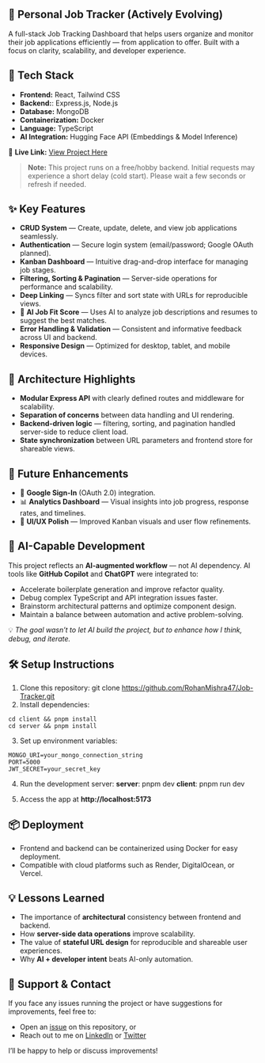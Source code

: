 ## 🧭 Personal Job Tracker (Actively Evolving)

A full-stack Job Tracking Dashboard that helps users organize and monitor their job applications efficiently — from application to offer.
Built with a focus on clarity, scalability, and developer experience.

## 🚀 Tech Stack

- **Frontend:** React, Tailwind CSS
- **Backend:**: Express.js, Node.js
- **Database:** MongoDB
- **Containerization:** Docker
- **Language:** TypeScript
- **AI Integration:** Hugging Face API (Embeddings & Model Inference)

🔗 **Live Link:** [View Project Here](https://job-tracker-2ub.pages.dev/register)

> **Note:** This project runs on a free/hobby backend. Initial requests may experience a short delay (cold start). Please wait a few seconds or refresh if needed.

## ✨ Key Features

- **CRUD System** — Create, update, delete, and view job applications seamlessly.
- **Authentication** — Secure login system (email/password; Google OAuth planned).
- **Kanban Dashboard** — Intuitive drag-and-drop interface for managing job stages.
- **Filtering, Sorting & Pagination** — Server-side operations for performance and scalability.
- **Deep Linking** — Syncs filter and sort state with URLs for reproducible views.
- 🤖 **AI Job Fit Score** — Uses AI to analyze job descriptions and resumes to suggest the best matches.
- **Error Handling & Validation** — Consistent and informative feedback across UI and backend.
- **Responsive Design** — Optimized for desktop, tablet, and mobile devices.

## 🧩 Architecture Highlights

- **Modular Express API** with clearly defined routes and middleware for scalability.
- **Separation of concerns** between data handling and UI rendering.
- **Backend-driven logic** — filtering, sorting, and pagination handled server-side to reduce client load.
- **State synchronization** between URL parameters and frontend store for shareable views.

## 🧠 Future Enhancements

- 🔑 **Google Sign-In** (OAuth 2.0) integration.
- 📊 **Analytics Dashboard** — Visual insights into job progress, response rates, and timelines.
- 💅 **UI/UX Polish** — Improved Kanban visuals and user flow refinements.

## 🤖 AI-Capable Development

This project reflects an **AI-augmented workflow** — not AI dependency.
AI tools like **GitHub Copilot** and **ChatGPT** were integrated to:

- Accelerate boilerplate generation and improve refactor quality.
- Debug complex TypeScript and API integration issues faster.
- Brainstorm architectural patterns and optimize component design.
- Maintain a balance between automation and active problem-solving.

💡 _The goal wasn’t to let AI build the project, but to enhance how I think, debug, and iterate._

## 🛠 Setup Instructions

1. Clone this repository:
   git clone https://github.com/RohanMishra47/Job-Tracker.git
2. Install dependencies:

```
cd client && pnpm install
cd server && pnpm install
```

3. Set up environment variables:

```
MONGO_URI=your_mongo_connection_string
PORT=5000
JWT_SECRET=your_secret_key
```

4. Run the development server:
   **server**: pnpm dev
   **client**: pnpm run dev

5. Access the app at **http://localhost:5173**

## 📦 Deployment

- Frontend and backend can be containerized using Docker for easy deployment.
- Compatible with cloud platforms such as Render, DigitalOcean, or Vercel.

## 💡 Lessons Learned

- The importance of **architectural** consistency between frontend and backend.
- How **server-side data operations** improve scalability.
- The value of **stateful URL design** for reproducible and shareable user experiences.
- Why **AI + developer intent** beats AI-only automation.

## 💬 Support & Contact

If you face any issues running the project or have suggestions for improvements, feel free to:

- Open an [issue](https://github.com/RohanMishra47/Job-Tracker/issues) on this repository, or
- Reach out to me on [LinkedIn](https://www.linkedin.com/in/rohan-mishra-6391bb372/) or [Twitter](https://x.com/RohanMishr19102)

I’ll be happy to help or discuss improvements!
